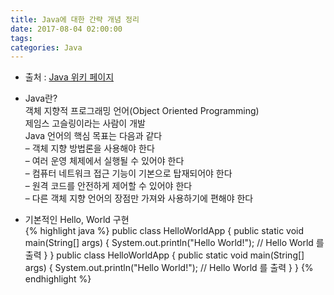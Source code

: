```yaml
---
title: Java에 대한 간략 개념 정리
date: 2017-08-04 02:00:00
tags:
categories: Java
---
```

- 출처 : [Java 위키 페이지](https://ko.wikipedia.org/wiki/%EC%9E%90%EB%B0%94_(%ED%94%84%EB%A1%9C%EA%B7%B8%EB%9E%98%EB%B0%8D_%EC%96%B8%EC%96%B4))
- Java란?<br/>
객체 지향적 프로그래밍 언어(Object Oriented Programming)<br/>
제임스 고슬링이라는 사람이 개발<br/>
Java 언어의 핵심 목표는 다음과 같다<br/>
– 객체 지향 방법론을 사용해야 한다<br/>
– 여러 운영 체제에서 실행될 수 있어야 한다<br/>
– 컴퓨터 네트워크 접근 기능이 기본으로 탑재되어야 한다<br/>
– 원격 코드를 안전하게 제어할 수 있어야 한다<br/>
– 다른 객체 지향 언어의 장점만 가져와 사용하기에 편해야 한다

- 기본적인 Hello, World 구현<br/>
{% highlight java %}
public class HelloWorldApp {
  public static void main(String[] args) {
    System.out.println("Hello World!"); // Hello World 를 출력
  }
}
public class HelloWorldApp {
  public static void main(String[] args) {
    System.out.println("Hello World!"); // Hello World 를 출력
  }
}
{% endhighlight %}
